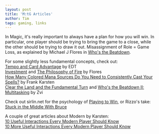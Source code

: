 ```yaml
---
layout: post
title: 'M:tG Articles'
author: Tim
tags: gaming, links
---
```


In Magic, it's really important to always have a plan for how you will win. In particular, one player should be trying to bring the game to a close, while the other should be trying to draw it out. Misassignment of Role = Game Loss, as explained by Michael J Flores in 
[Who's the Beatdown](http://www.starcitygames.com/magic/fundamentals/3692_Whos_The_Beatdown.html). 

For some slightly less fundamental concepts, check out:  
[Tempo and Card Advantage](https://www.starcitygames.com/article/3690_Tempo-And-Card-Advantage.html) by EDT  
[Investment](https://www.starcitygames.com/article/7873_Investment.html) and [The Philosophy of Fire](https://www.starcitygames.com/magic/standard/7157_The_Philosophy_of_Fire.html) by Flores  
[How Many Colored Mana Sources Do You Need to Consistently Cast Your Spells?](http://www.channelfireball.com/articles/frank-analysis-how-many-colored-mana-sources-do-you-need-to-consistently-cast-your-spells/) by Frank Karsten  
[Clear the Land and the Fundamental Turn](https://www.starcitygames.com/artice/3688_Clear-The-Land-And-The-Fundamental-Turn.html) and [Who's the Beatdown II: Multitasking](https://magic.tcgplayer.com/db/print.asp?ID=2754) by Zvi  

Check out sirlin.net for the psychology of [Playing to Win](http://www.sirlin.net/ptw/), or Rizzo's take: [Stuck in the Middle With Bruce](https://web.archive.org/web/20090427090953/http://www.starcitygames.com/magic/misc/2005_Stuck_In_The_Middle_With_Bruce.html)

A couple of great articles about Modern by Karsten:  
[10 Useful Interactions Every Modern Player Should Know](https://www.channelfireball.com/articles/10-useful-interactions-every-modern-player-should-know/)  
[10 More Useful Interactions Every Modern Player Should Know](https://www.channelfireball.com/articles/10-more-useful-interactions-every-modern-player-should-know/) 
  

  
